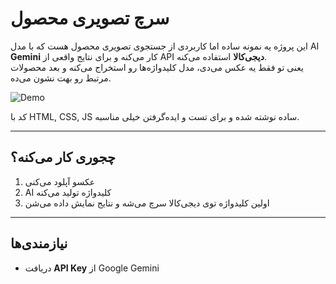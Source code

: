 # سرچ تصویری محصول

این پروژه یه نمونه ساده اما کاربردی از جستجوی تصویری محصول هست که با مدل AI **Gemini** کار می‌کنه و برای نتایج واقعی از API **دیجی‌کالا** استفاده می‌کنه.  
یعنی تو فقط یه عکس می‌دی، مدل کلیدواژه‌ها رو استخراج می‌کنه و بعد محصولات مرتبط رو بهت نشون می‌ده.

![Demo](./assets/demo-gif.gif)

کد با HTML, CSS, JS ساده نوشته شده و برای تست و ایده‌گرفتن خیلی مناسبه.

---

## چجوری کار می‌کنه؟

1. عکسو آپلود می‌کنی  
2. AI کلیدواژه تولید می‌کنه  
3. اولین کلیدواژه توی دیجی‌کالا سرچ می‌شه و نتایج نمایش داده می‌شن

---

## نیازمندی‌ها

- دریافت **API Key** از Google Gemini
